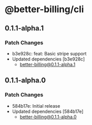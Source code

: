 # @better-billing/cli

## 0.1.1-alpha.1

### Patch Changes

- b3e928c: feat: Basic stripe support
- Updated dependencies [b3e928c]
  - better-billing@0.1.1-alpha.1

## 0.1.1-alpha.0

### Patch Changes

- 584b17e: Initial release
- Updated dependencies [584b17e]
  - better-billing@0.1.1-alpha.0
